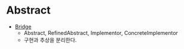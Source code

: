 # Abstract

  - [Bridge](https://www.dofactory.com/net/bridge-design-pattern)
    - Abstract, RefinedAbstract, Implementor, ConcreteImplementor
    - 구현과 추상을 분리한다.
